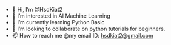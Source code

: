 - 👋 Hi, I’m @HsdKiat2
- 👀 I’m interested in AI Machine Learning
- 🌱 I’m currently learning Python Basic
- 💞️ I’m looking to collaborate on python tutorials for beginners.
- 📫 How to reach me @my email ID: hsdkiat2@gmail.com

<!---
HsdKiat2/HsdKiat2 is a ✨ special ✨ repository because its `README.md` (this file) appears on your GitHub profile.
You can click the Preview link to take a look at your changes.
--->
